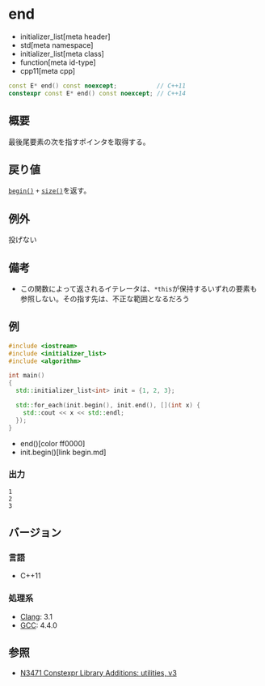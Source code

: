 # end
* initializer_list[meta header]
* std[meta namespace]
* initializer_list[meta class]
* function[meta id-type]
* cpp11[meta cpp]

```cpp
const E* end() const noexcept;           // C++11
constexpr const E* end() const noexcept; // C++14
```

## 概要
最後尾要素の次を指すポインタを取得する。


## 戻り値
[`begin()`](begin.md) `+` [`size()`](size.md)を返す。


## 例外
投げない


## 備考
- この関数によって返されるイテレータは、`*this`が保持するいずれの要素も参照しない。その指す先は、不正な範囲となるだろう


## 例
```cpp example
#include <iostream>
#include <initializer_list>
#include <algorithm>

int main()
{
  std::initializer_list<int> init = {1, 2, 3};

  std::for_each(init.begin(), init.end(), [](int x) {
    std::cout << x << std::endl;
  });
}
```
* end()[color ff0000]
* init.begin()[link begin.md]

### 出力
```
1
2
3
```

## バージョン
### 言語
- C++11

### 処理系
- [Clang](/implementation.md#clang): 3.1
- [GCC](/implementation.md#gcc): 4.4.0


## 参照
- [N3471 Constexpr Library Additions: utilities, v3](http://www.open-std.org/jtc1/sc22/wg21/docs/papers/2012/n3471.html)


